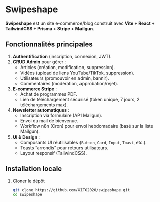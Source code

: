 # Swipeshape

**Swipeshape** est un site e-commerce/​blog construit avec **Vite + React + TailwindCSS + Prisma + Stripe + Mailgun**.

## Fonctionnalités principales

1. **Authentification** (inscription, connexion, JWT).  
2. **CRUD Admin** pour gérer :
   - Articles (création, modification, suppression).  
   - Vidéos (upload de liens YouTube/TikTok, suppression).  
   - Utilisateurs (promouvoir en admin, bannir).  
   - Commentaires (modération, approbation/rejet).  
3. **E-commerce Stripe** :
   - Achat de programmes PDF.  
   - Lien de téléchargement sécurisé (token unique, 7 jours, 2 téléchargements max).  
4. **Newsletter automatiques** :
   - Inscription via formulaire (API Mailgun).  
   - Envoi du mail de bienvenue.  
   - Workflow n8n (Cron) pour envoi hebdomadaire (basé sur la liste Mailgun).  
5. **UI & Design** :
   - Composants UI réutilisables (`Button`, `Card`, `Input`, `Toast`, etc.).  
   - Toasts “arrondis” pour retours utilisateurs.  
   - Layout responsif (TailwindCSS).

## Installation locale

1. Cloner le dépôt  
   ```bash
   git clone https://github.com/XITO2020/swipeshape.git
   cd swipeshape
